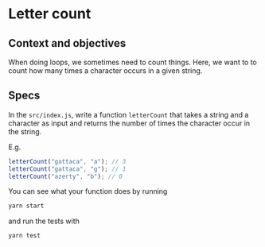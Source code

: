 # Letter count

## Context and objectives

When doing loops, we sometimes need to count things. Here, we want to to count how many times a character occurs in a given string.

## Specs

In the `src/index.js`, write a function `letterCount` that takes a string and a character as input and returns the number of times the character occur in the string.

E.g.

```javascript
letterCount("gattaca", "a"); // 3
letterCount("gattaca", "g"); // 1
letterCount("azerty", "b"); // 0
```

You can see what your function does by running

```bash
yarn start
```

and run the tests with

```bash
yarn test
```
